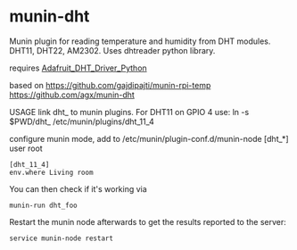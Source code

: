 # munin-dht
Munin plugin for reading temperature and humidity from DHT modules. DHT11, DHT22, AM2302. Uses dhtreader python library.

requires <a href="https://github.com/adafruit/Adafruit-Raspberry-Pi-Python-Code/tree/master/Adafruit_DHT_Driver_Python">Adafruit_DHT_Driver_Python</a>

based on
<a href="https://github.com/gajdipajti/munin-rpi-temp">https://github.com/gajdipajti/munin-rpi-temp</a>
<a href="https://github.com/agx/munin-dht">https://github.com/agx/munin-dht</a>


USAGE
link dht_ to munin plugins. For DHT11 on GPIO 4 use:
    ln -s $PWD/dht_ /etc/munin/plugins/dht_11_4

configure munin mode, add to /etc/munin/plugin-conf.d/munin-node
    [dht_*]
    user root

    [dht_11_4]
    env.where Living room

You can then check if it's working via

    munin-run dht_foo

Restart the munin node afterwards to get the results reported to the server:

    service munin-node restart


